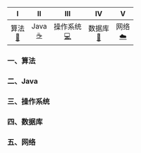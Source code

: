 | I | II | III | IV | V |  
| :---: | :---: | :---: | :---: | :---: |
| 算法<br />[📝](#一算法) | Java<br/>[☕️](#二java) | 操作系统<br />[💻](#三操作系统) | 数据库<br />[💾](#四数据库) | 网络<br/>[☁️](#五网络) |

### 一、算法
### 二、Java
### 三、操作系统
### 四、数据库
### 五、网络

